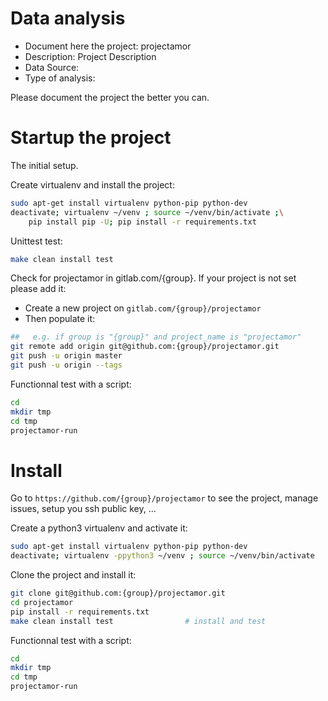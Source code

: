 # Data analysis
- Document here the project: projectamor
- Description: Project Description
- Data Source:
- Type of analysis:

Please document the project the better you can.

# Startup the project

The initial setup.

Create virtualenv and install the project:
```bash
sudo apt-get install virtualenv python-pip python-dev
deactivate; virtualenv ~/venv ; source ~/venv/bin/activate ;\
    pip install pip -U; pip install -r requirements.txt
```

Unittest test:
```bash
make clean install test
```

Check for projectamor in gitlab.com/{group}.
If your project is not set please add it:

- Create a new project on `gitlab.com/{group}/projectamor`
- Then populate it:

```bash
##   e.g. if group is "{group}" and project_name is "projectamor"
git remote add origin git@github.com:{group}/projectamor.git
git push -u origin master
git push -u origin --tags
```

Functionnal test with a script:

```bash
cd
mkdir tmp
cd tmp
projectamor-run
```

# Install

Go to `https://github.com/{group}/projectamor` to see the project, manage issues,
setup you ssh public key, ...

Create a python3 virtualenv and activate it:

```bash
sudo apt-get install virtualenv python-pip python-dev
deactivate; virtualenv -ppython3 ~/venv ; source ~/venv/bin/activate
```

Clone the project and install it:

```bash
git clone git@github.com:{group}/projectamor.git
cd projectamor
pip install -r requirements.txt
make clean install test                # install and test
```
Functionnal test with a script:

```bash
cd
mkdir tmp
cd tmp
projectamor-run
```
